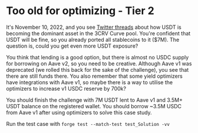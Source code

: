 # Too old for optimizing - Tier 2

It's November 10, 2022, and you see [Twitter threads](https://x.com/DeFiyst/status/1590679489905729537) about how USDT is becoming the dominant asset in the 3CRV Curve pool. You're confident that USDT will be fine, so you already ported all stablecoins to it ($7M). The question is, could you get even more USDT exposure?

You think that lending is a good option, but there is almost no USDC supply for borrowing on Aave v2, so you need to be creative. Although Aave v1 was deprecated (we rolled this back for the sake of the challenge), you see that there are still funds there. You also remember that some yield optimizers have integrations with Aave v1, so maybe there is a way to utilise the optimizers to increase v1 USDC reserve by 700k?

You should finish the challenge with 7M USDT lent to Aave v1 and 3.5M+ USDT balance on the registered wallet. You should borrow ~3.5M USDC from Aave v1 after using optimizers to solve this case study.

Run the test case with `forge test --match-test test_Solution -vv`